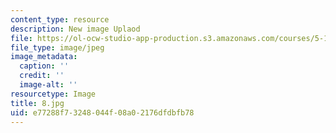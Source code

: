 ```yaml
---
content_type: resource
description: New image Uplaod
file: https://ol-ocw-studio-app-production.s3.amazonaws.com/courses/5-112-principles-of-chemical-science-fall-2005/e77288f73248044f08a02176dfdbfb78_8.jpg
file_type: image/jpeg
image_metadata:
  caption: ''
  credit: ''
  image-alt: ''
resourcetype: Image
title: 8.jpg
uid: e77288f7-3248-044f-08a0-2176dfdbfb78
---
```

